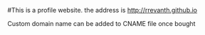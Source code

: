 #This is a profile website.
the address is http://rrevanth.github.io

Custom domain name can be added to CNAME file once bought
